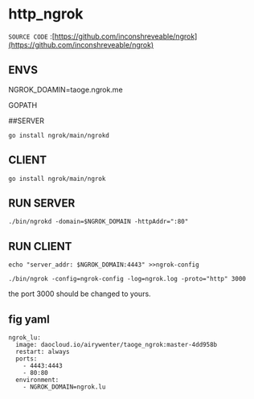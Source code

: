 # http_ngrok

```SOURCE CODE``` :[https://github.com/inconshreveable/ngrok](https://github.com/inconshreveable/ngrok)


## ENVS

NGROK_DOAMIN=taoge.ngrok.me  

GOPATH


##SERVER

```go install ngrok/main/ngrokd```   

## CLIENT

```go install ngrok/main/ngrok```      


## RUN SERVER

``` ./bin/ngrokd -domain=$NGROK_DOMAIN -httpAddr=":80" ```      

## RUN CLIENT

``` echo "server_addr: $NGROK_DOMAIN:4443" >>ngrok-config ```    


```./bin/ngrok -config=ngrok-config -log=ngrok.log -proto="http" 3000 ```       

the port 3000 should be changed to yours.   

## fig yaml

```
ngrok_lu:
  image: daocloud.io/airywenter/taoge_ngrok:master-4dd958b
  restart: always
  ports:
    - 4443:4443
    - 80:80
  environment:
    - NGROK_DOMAIN=ngrok.lu
```